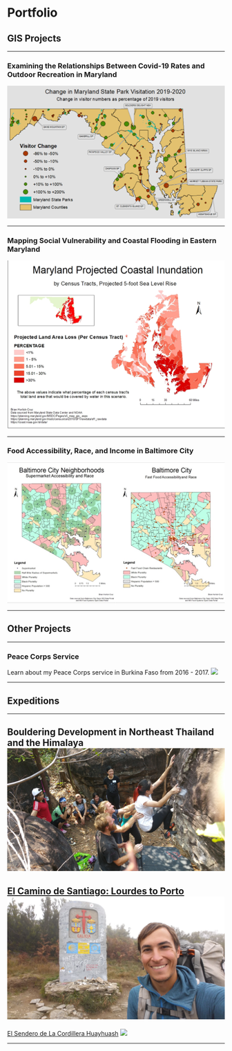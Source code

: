 
# Portfolio

## GIS Projects
---
### Examining the Relationships Between Covid-19 Rates and Outdoor Recreation in Maryland
[<img src="covid_mapping/mapping covid.png"/>](covid_mapping/project3.md)

---
### Mapping Social Vulnerability and Coastal Flooding in Eastern Maryland
[<img src="coastal_flooding/Horlick-Cruz_Lab2_five_foot_map.jpg"/>](coastal_flooding/project2.md)

---
### Food Accessibility, Race, and Income in Baltimore City
[<img src="food_maps/food&race.jpg">](food_maps/project4.md)

---
## Other Projects
---
### Peace Corps Service
Learn about my Peace Corps service in Burkina Faso from 2016 - 2017.
[<img src="images/SAM_1595.jpg"/>](etude_project/project_page.md)

---

## Expeditions 
---
Bouldering Development in  Northeast Thailand and the Himalaya
[<img src="images/20180225_131053.jpg">]()
---
[El Camino de Santiago: Lourdes to Porto]()
<img src="images/20171112_115828.jpg">
---
[El Sendero de La Cordillera Huayhuash]()
<img src="images/SAM_1055.jpg">

---

